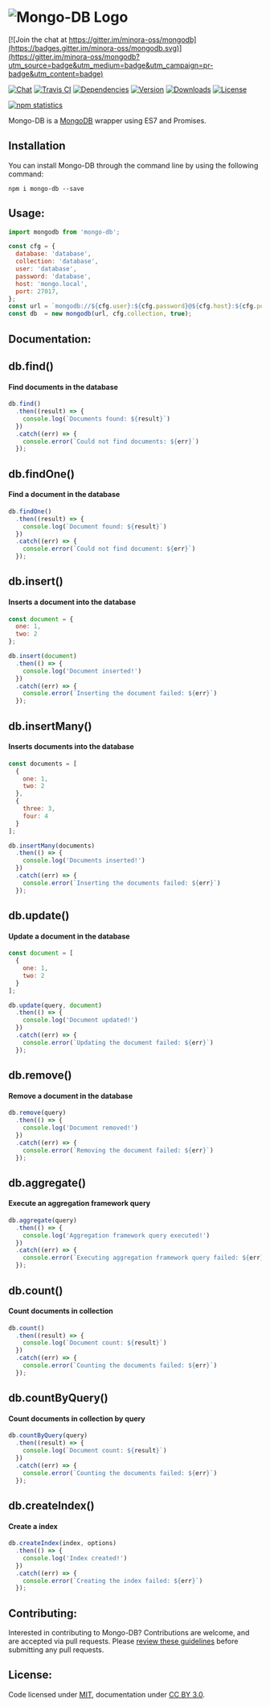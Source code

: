 # ![Mongo-DB Logo](https://img.minora.io/banner/git/database.png)

[![Join the chat at https://gitter.im/minora-oss/mongodb](https://badges.gitter.im/minora-oss/mongodb.svg)](https://gitter.im/minora-oss/mongodb?utm_source=badge&utm_medium=badge&utm_campaign=pr-badge&utm_content=badge)

[![Chat](https://img.shields.io/gitter/room/minora-oss/mongodb.svg?style=flat-square)](https://gitter.im/minora-oss/mongodb)
[![Travis CI](https://img.shields.io/travis/minora-oss/mongodb.svg?style=flat-square)](https://travis-ci.org/minora-oss/mongodb)
[![Dependencies](https://img.shields.io/david/minora-oss/mongodb.svg?style=flat-square)](https://david-dm.org/minora-oss/mongodb)
[![Version](https://img.shields.io/npm/v/mongo-db.svg?style=flat-square)](https://www.npmjs.com/package/mongo-db)
[![Downloads](https://img.shields.io/npm/dt/mongo-db.svg?style=flat-square)](https://www.npmjs.com/package/mongo-db)
[![License](https://img.shields.io/npm/l/mongo-db.svg?style=flat-square)](https://www.npmjs.com/package/mongo-db)

[![npm statistics](https://nodei.co/npm/mongo-db.png?downloads=true&downloadRank=true&stars=true)](https://www.npmjs.com/package/mongo-db)

Mongo-DB is a [MongoDB](https://www.npmjs.com/package/mongodb) wrapper using ES7 and Promises.

## Installation

You can install Mongo-DB through the command line by using the following command:

```
npm i mongo-db --save
```

## Usage:

```javascript
import mongodb from 'mongo-db';

const cfg = {
  database: 'database',
  collection: 'database',
  user: 'database',
  password: 'database',
  host: 'mongo.local',
  port: 27017,
};
const url = `mongodb://${cfg.user}:${cfg.password}@${cfg.host}:${cfg.port}/${cfg.database}`;
const db  = new mongodb(url, cfg.collection, true);
```

## Documentation:

db.find()
---------
#### Find documents in the database

```javascript
db.find()
  .then((result) => {
    console.log(`Documents found: ${result}`)
  })
  .catch((err) => {
    console.error(`Could not find documents: ${err}`)
  });
```

db.findOne()
------------
#### Find a document in the database

```javascript
db.findOne()
  .then((result) => {
    console.log(`Document found: ${result}`)
  })
  .catch((err) => {
    console.error(`Could not find document: ${err}`)
  });
```

db.insert()
-----------
#### Inserts a document into the database

```javascript
const document = {
  one: 1,
  two: 2
};

db.insert(document)
  .then(() => {
    console.log('Document inserted!')
  })
  .catch((err) => {
    console.error(`Inserting the document failed: ${err}`)
  });
```

db.insertMany()
---------------
#### Inserts documents into the database

```javascript
const documents = [
  {
    one: 1,
    two: 2
  },
  {
    three: 3,
    four: 4
  }
];

db.insertMany(documents)
  .then(() => {
    console.log('Documents inserted!')
  })
  .catch((err) => {
    console.error(`Inserting the documents failed: ${err}`)
  });
```

db.update()
-----------
#### Update a document in the database

```javascript
const document = [
  {
    one: 1,
    two: 2
  }
];

db.update(query, document)
  .then(() => {
    console.log('Document updated!')
  })
  .catch((err) => {
    console.error(`Updating the document failed: ${err}`)
  });
```

db.remove()
-----------
#### Remove a document in the database

```javascript
db.remove(query)
  .then(() => {
    console.log('Document removed!')
  })
  .catch((err) => {
    console.error(`Removing the document failed: ${err}`)
  });
```

db.aggregate()
--------------
#### Execute an aggregation framework query

```javascript
db.aggregate(query)
  .then(() => {
    console.log('Aggregation framework query executed!')
  })
  .catch((err) => {
    console.error(`Executing aggregation framework query failed: ${err}`)
  });
```

db.count()
----------
#### Count documents in collection

```javascript
db.count()
  .then((result) => {
    console.log(`Document count: ${result}`)
  })
  .catch((err) => {
    console.error(`Counting the documents failed: ${err}`)
  });
```

db.countByQuery()
-----------------
#### Count documents in collection by query

```javascript
db.countByQuery(query)
  .then((result) => {
    console.log(`Document count: ${result}`)
  })
  .catch((err) => {
    console.error(`Counting the documents failed: ${err}`)
  });
```

db.createIndex()
-----------------
#### Create a index

```javascript
db.createIndex(index, options)
  .then(() => {
    console.log('Index created!')
  })
  .catch((err) => {
    console.error(`Creating the index failed: ${err}`)
  });
```

## Contributing:

Interested in contributing to Mongo-DB? Contributions are welcome, and are accepted via pull requests. Please [review these guidelines](https://github.com/minora-oss/mongodb/blob/master/contributing.md) before submitting any pull requests.

## License:
Code licensed under [MIT](https://github.com/minora-oss/mongodb/blob/master/license.md), documentation under [CC BY 3.0](https://creativecommons.org/licenses/by/3.0/).
